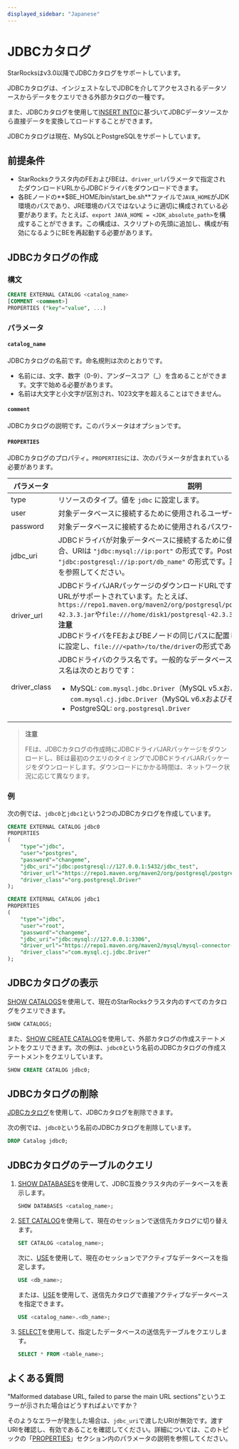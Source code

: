 ```yaml
---
displayed_sidebar: "Japanese"
---
```


# JDBCカタログ

StarRocksはv3.0以降でJDBCカタログをサポートしています。

JDBCカタログは、インジェストなしでJDBCを介してアクセスされるデータソースからデータをクエリできる外部カタログの一種です。

また、JDBCカタログを使用して[INSERT INTO](../../sql-reference/sql-statements/data-manipulation/INSERT.md)に基づいてJDBCデータソースから直接データを変換してロードすることができます。

JDBCカタログは現在、MySQLとPostgreSQLをサポートしています。

## 前提条件

- StarRocksクラスタ内のFEおよびBEは、`driver_url`パラメータで指定されたダウンロードURLからJDBCドライバをダウンロードできます。
- 各BEノードの**$BE_HOME/bin/start_be.sh**ファイルで`JAVA_HOME`がJDK環境のパスであり、JRE環境のパスではないように適切に構成されている必要があります。たとえば、`export JAVA_HOME = <JDK_absolute_path>`を構成することができます。この構成は、スクリプトの先頭に追加し、構成が有効になるようにBEを再起動する必要があります。

## JDBCカタログの作成

### 構文

```SQL
CREATE EXTERNAL CATALOG <catalog_name>
[COMMENT <comment>]
PROPERTIES ("key"="value", ...)
```

### パラメータ

#### `catalog_name`

JDBCカタログの名前です。命名規則は次のとおりです。

- 名前には、文字、数字（0-9）、アンダースコア（_）を含めることができます。文字で始める必要があります。
- 名前は大文字と小文字が区別され、1023文字を超えることはできません。

#### `comment`

JDBCカタログの説明です。このパラメータはオプションです。

#### `PROPERTIES`

JDBCカタログのプロパティ。`PROPERTIES`には、次のパラメータが含まれている必要があります。

| **パラメータ**     | **説明**                                                     |
| ----------------- | ------------------------------------------------------------ |
| type              | リソースのタイプ。値を `jdbc` に設定します。           |
| user              | 対象データベースに接続するために使用されるユーザー名です。 |
| password          | 対象データベースに接続するために使用されるパスワードです。 |
| jdbc_uri          | JDBCドライバが対象データベースに接続するために使用するURIです。MySQLの場合、URIは `"jdbc:mysql://ip:port"` の形式です。PostgreSQLの場合、URIは `"jdbc:postgresql://ip:port/db_name"` の形式です。詳細については、[PostgreSQL](https://jdbc.postgresql.org/documentation/head/connect.html)を参照してください。 |
| driver_url        | JDBCドライバJARパッケージのダウンロードURLです。HTTP URLまたはファイルURLがサポートされています。たとえば、`https://repo1.maven.org/maven2/org/postgresql/postgresql/42.3.3/postgresql-42.3.3.jar`や`file:///home/disk1/postgresql-42.3.3.jar`です。<br />**注意**<br />JDBCドライバをFEおよびBEノードの同じパスに配置して、 `driver_url` をそのパスに設定し、`file:///<path>/to/the/driver`の形式である必要があります。 |
| driver_class      | JDBCドライバのクラス名です。一般的なデータベースエンジンのJDBCドライバクラス名は次のとおりです：<ul><li>MySQL: `com.mysql.jdbc.Driver`（MySQL v5.xおよびそれ以前）および `com.mysql.cj.jdbc.Driver`（MySQL v6.xおよびそれ以降）</li><li>PostgreSQL: `org.postgresql.Driver`</li></ul> |

> **注意**
>
> FEは、JDBCカタログの作成時にJDBCドライバJARパッケージをダウンロードし、BEは最初のクエリのタイミングでJDBCドライバJARパッケージをダウンロードします。ダウンロードにかかる時間は、ネットワーク状況に応じて異なります。

### 例

次の例では、`jdbc0`と`jdbc1`という2つのJDBCカタログを作成しています。

```SQL
CREATE EXTERNAL CATALOG jdbc0
PROPERTIES
(
    "type"="jdbc",
    "user"="postgres",
    "password"="changeme",
    "jdbc_uri"="jdbc:postgresql://127.0.0.1:5432/jdbc_test",
    "driver_url"="https://repo1.maven.org/maven2/org/postgresql/postgresql/42.3.3/postgresql-42.3.3.jar",
    "driver_class"="org.postgresql.Driver"
);

CREATE EXTERNAL CATALOG jdbc1
PROPERTIES
(
    "type"="jdbc",
    "user"="root",
    "password"="changeme",
    "jdbc_uri"="jdbc:mysql://127.0.0.1:3306",
    "driver_url"="https://repo1.maven.org/maven2/mysql/mysql-connector-java/8.0.28/mysql-connector-java-8.0.28.jar",
    "driver_class"="com.mysql.cj.jdbc.Driver"
);
```

## JDBCカタログの表示

[SHOW CATALOGS](../../sql-reference/sql-statements/data-manipulation/SHOW_CATALOGS.md)を使用して、現在のStarRocksクラスタ内のすべてのカタログをクエリできます。

```SQL
SHOW CATALOGS;
```

また、[SHOW CREATE CATALOG](../../sql-reference/sql-statements/data-manipulation/SHOW_CREATE_CATALOG.md)を使用して、外部カタログの作成ステートメントをクエリできます。次の例は、`jdbc0`という名前のJDBCカタログの作成ステートメントをクエリしています。

```SQL
SHOW CREATE CATALOG jdbc0;
```

## JDBCカタログの削除

[JDBCカタログ](../../sql-reference/sql-statements/data-definition/DROP_CATALOG.md)を使用して、JDBCカタログを削除できます。

次の例では、`jdbc0`という名前のJDBCカタログを削除しています。

```SQL
DROP Catalog jdbc0;
```

## JDBCカタログのテーブルのクエリ

1. [SHOW DATABASES](../../sql-reference/sql-statements/data-manipulation/SHOW_DATABASES.md)を使用して、JDBC互換クラスタ内のデータベースを表示します。

   ```SQL
   SHOW DATABASES <catalog_name>;
   ```

2. [SET CATALOG](../../sql-reference/sql-statements/data-definition/SET_CATALOG.md)を使用して、現在のセッションで送信先カタログに切り替えます。

    ```SQL
    SET CATALOG <catalog_name>;
    ```

    次に、[USE](../../sql-reference/sql-statements/data-definition/USE.md)を使用して、現在のセッションでアクティブなデータベースを指定します。

    ```SQL
    USE <db_name>;
    ```

    または、[USE](../../sql-reference/sql-statements/data-definition/USE.md)を使用して、送信先カタログで直接アクティブなデータベースを指定できます。

    ```SQL
    USE <catalog_name>.<db_name>;
    ```

3. [SELECT](../../sql-reference/sql-statements/data-manipulation/SELECT.md)を使用して、指定したデータベースの送信先テーブルをクエリします。

   ```SQL
   SELECT * FROM <table_name>;
   ```

## よくある質問

"Malformed database URL, failed to parse the main URL sections"というエラーが示された場合はどうすればよいですか？

そのようなエラーが発生した場合は、`jdbc_uri`で渡したURIが無効です。渡すURIを確認し、有効であることを確認してください。詳細については、このトピックの「[PROPERTIES](#properties)」セクション内のパラメータの説明を参照してください。